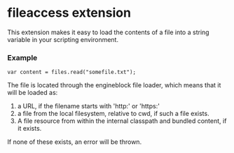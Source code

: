 fileaccess extension
====================

This extension makes it easy to load the contents of a file
into a string variable in your scripting environment.

### Example
~~~
var content = files.read("somefile.txt");
~~~

The file is located through the engineblock file loader, which means
that it will be loaded as:
1) a URL, if the filename starts with 'http:' or 'https:'
2) a file from the local filesystem, relative to cwd, if such a file exists.
3) A file resource from within the internal classpath and bundled content, if it exists.

If none of these exists, an error will be thrown.
